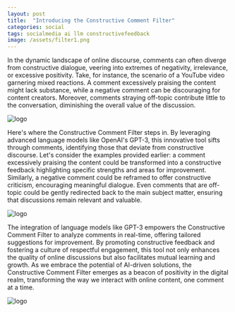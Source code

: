 ```yaml
---
layout: post
title:  "Introducing the Constructive Comment Filter"
categories: social
tags: socialmedia ai llm constructivefeedback
image: /assets/filter1.png
---
```

In the dynamic landscape of online discourse, comments can often diverge from constructive dialogue, veering into extremes of negativity, irrelevance, or excessive positivity. Take, for instance, the scenario of a YouTube video garnering mixed reactions. A comment excessively praising the content might lack substance, while a negative comment can be discouraging for content creators. Moreover, comments straying off-topic contribute little to the conversation, diminishing the overall value of the discussion.

![logo](/assets/filter1.png)

Here's where the Constructive Comment Filter steps in. By leveraging advanced language models like OpenAI's GPT-3, this innovative tool sifts through comments, identifying those that deviate from constructive discourse. Let's consider the examples provided earlier: a comment excessively praising the content could be transformed into a constructive feedback highlighting specific strengths and areas for improvement. Similarly, a negative comment could be reframed to offer constructive criticism, encouraging meaningful dialogue. Even comments that are off-topic could be gently redirected back to the main subject matter, ensuring that discussions remain relevant and valuable.

![logo](/assets/filter2.png)

The integration of language models like GPT-3 empowers the Constructive Comment Filter to analyze comments in real-time, offering tailored suggestions for improvement. By promoting constructive feedback and fostering a culture of respectful engagement, this tool not only enhances the quality of online discussions but also facilitates mutual learning and growth. As we embrace the potential of AI-driven solutions, the Constructive Comment Filter emerges as a beacon of positivity in the digital realm, transforming the way we interact with online content, one comment at a time.

![logo](/assets/filter3.png)